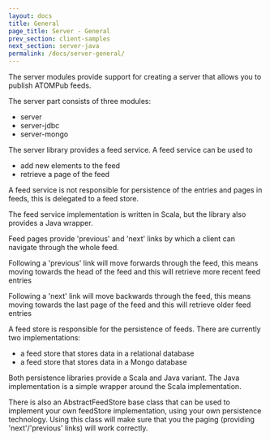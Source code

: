 ```yaml
---
layout: docs
title: General
page_title: Server - General
prev_section: client-samples
next_section: server-java
permalink: /docs/server-general/
---
```


The server modules provide support for creating a server that allows you to publish ATOMPub feeds.

The server part consists of three modules:

- server
- server-jdbc
- server-mongo

The server library provides a feed service. A feed service can be used to

- add new elements to the feed
- retrieve a page of the feed

A feed service is not responsible for persistence of the entries and pages in feeds, this is delegated to a feed store.

The feed service implementation is written in Scala, but the library also provides a Java wrapper.

Feed pages provide 'previous' and 'next' links by which a client can navigate through the whole feed.

Following a 'previous' link will move forwards through the feed, this means moving towards the head of the feed
and this will retrieve more recent feed entries

Following a 'next' link will move backwards through the feed, this means moving towards the last page of the feed
and this will retrieve older feed entries

A feed store is responsible for the persistence of feeds. There are currently two implementations:

- a feed store that stores data in a relational database
- a feed store that stores data in a Mongo database

Both persistence libraries provide a Scala and Java variant. The Java implementation is a simple wrapper around the Scala implementation.

There is also an AbstractFeedStore base class that can be used to implement your own feedStore implementation,
using your own persistence technology. Using this class will make sure that you the paging (providing 'next'/'previous' links)
 will work correctly.

